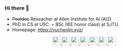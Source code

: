 ### Hi there 👋

<!--
**yuchenlin/yuchenlin** is a ✨ _special_ ✨ repository because its `README.md` (this file) appears on your GitHub profile.

Here are some ideas to get you started:

- 🔭 I’m currently working on ...
- 🌱 I’m currently learning ...
- 👯 I’m looking to collaborate on ...
- 🤔 I’m looking for help with ...
- 💬 Ask me about ...
- 📫 How to reach me: ...
- 😄 Pronouns: ...
- ⚡ Fun fact: ...
-->

- ~~Postdoc~~ Reseacher at Allen Institute for AI (AI2)
- PhD in CS at USC. + BSc (IEE honor class) at SJTU.
- Homepage: https://yuchenlin.xyz/

<div style="text-align: center;">
                                    <!-- <a target="_blank" href="/publications">
        <img style="height:19pt" src="https://img.shields.io/badge/📚--red?style=flat">
    </a> -->
                                    <a class="imgbutton" target="_blank"
                                        href="https://github.com/yuchenlin/">
                                        <img style="height:19pt"
                                            src="https://img.shields.io/badge/--gray?style=social&logo=github">
                                    </a>
                                    <a class="imgbutton" target="_blank"
                                        href="https://scholar.google.com/citations?hl=en&user=7hVk87IAAAAJ&view_op=list_works">
                                        <img style="height:19pt"
                                            src="https://img.shields.io/badge/--white?style=social&logo=googlescholar">
                                    </a>
                                    <a class="imgbutton" target="_blank"
                                        href="https://www.semanticscholar.org/author/Bill-Yuchen-Lin/51583409?sort=influence">
                                        <img style="height:19pt"
                                            src="https://img.shields.io/badge/--white?style=social&logo=semanticscholar">
                                    </a>
                                    <a class="imgbutton" target="_blank"
                                        href="https://dblp.org/pid/190/4518.html">
                                        <img style="height:19pt"
                                            src="https://img.shields.io/badge/--white?style=social&logo=dblp">
                                    </a>
                                    <a class="imgbutton" target="_blank"
                                        href="https://twitter.com/billyuchenlin/status/1663603372220616704?s=20">
                                        <img style="height:19pt"
                                            src="https://img.shields.io/badge/--white?style=social&logo=x">
                                    </a>
                                    <a class="imgbutton" target="_blank"
                                        href="https://www.instagram.com/linkht/?hl=en">
                                        <img style="height:19pt"
                                            src="https://img.shields.io/badge/--white?style=social&logo=instagram">
                                    </a>
                                    <a class="imgbutton" target="_blank"
                                        href="mailto:yuchenl@allenai.org?cc=yuchenlin1995@gmail.com">
                                        <img style="height:19pt"
                                            src="https://img.shields.io/badge/--white?style=social&logo=gmail">
                                    </a>
                    </div>
